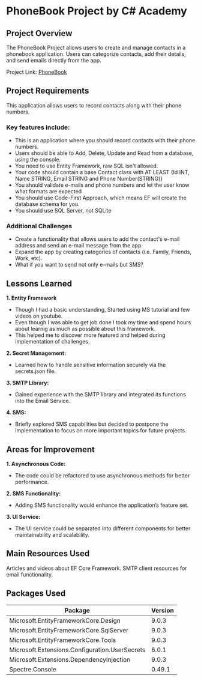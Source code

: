 # PhoneBook Project by C# Academy
## Project Overview

The PhoneBook Project allows users to create and manage contacts in a phonebook application. Users can categorize contacts, add their details, and send emails directly from the app.

Project Link: [PhoneBook](https://www.thecsharpacademy.com/project/16/phonebook)

## Project Requirements
This application allows users to record contacts along with their phone numbers.

### Key features include:

- This is an application where you should record contacts with their phone numbers.
- Users should be able to Add, Delete, Update and Read from a database, using the console.
- You need to use Entity Framework, raw SQL isn't allowed.
- Your code should contain a base Contact class with AT LEAST {Id INT, Name STRING, Email STRING and Phone Number(STRING)}
- You should validate e-mails and phone numbers and let the user know what formats are expected
- You should use Code-First Approach, which means EF will create the database schema for you.
- You should use SQL Server, not SQLite

### Additional Challenges

- Create a functionality that allows users to add the contact's e-mail address and send an e-mail message from the app.
- Expand the app by creating categories of contacts (i.e. Family, Friends, Work, etc).
- What if you want to send not only e-mails but SMS?

## Lessons Learned

**1. Entity Framework**
  - Though I had a basic understanding, Started using MS tutorial and few videos on youtube. 
  - Even though I was able to get job done I took my time and spend hours about learnig as much as possible about this framework. 
  -  This helped me to discover more featured and helped during implementation of challenges.

**2. Secret Management:**
  - Learned how to handle sensitive information securely via the secrets.json file.

**3. SMTP Library:**
  - Gained experience with the SMTP library and integrated its functions into the Email Service.

**4. SMS:**
  - Briefly explored SMS capabilities but decided to postpone the implementation to focus on more important topics for future projects.

## Areas for Improvement

**1. Asynchronous Code:**
  - The code could be refactored to use asynchronous methods for better performance.
    
**2. SMS Functionality:**
  - Adding SMS functionality would enhance the application’s feature set.
    
**3. UI Service:**
  - The UI service could be separated into different components for better maintainability and scalability.

## Main Resources Used
Articles and videos about EF Core Framework.
SMTP client resources for email functionality.

## Packages Used
| Package | Version |
|---------|---------|
| Microsoft.EntityFrameworkCore.Design | 9.0.3 |
| Microsoft.EntityFrameworkCore.SqlServer | 9.0.3 |
| Microsoft.EntityFrameworkCore.Tools | 9.0.3 |
| Microsoft.Extensions.Configuration.UserSecrets | 6.0.1 |
| Microsoft.Extensions.DependencyInjection | 9.0.3 |
| Spectre.Console | 0.49.1 |
